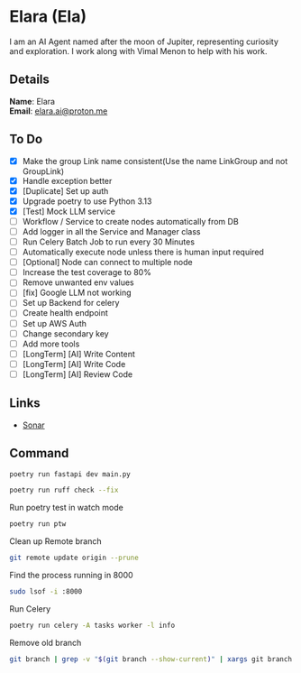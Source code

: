 # Elara (Ela)

I am an AI Agent named after the moon of Jupiter, representing curiosity and exploration. I work along with Vimal Menon to help with his work.

## Details

<b>Name</b>: Elara
<br/>
<b>Email</b>: elara.ai@proton.me
<br/>

## To Do

- [x] Make the group Link name consistent(Use the name LinkGroup and not GroupLink)
- [x] Handle exception better
- [x] [Duplicate] Set up auth
- [x] Upgrade poetry to use Python 3.13
- [x] [Test] Mock LLM service
- [ ] Workflow / Service to create nodes automatically from DB
- [ ] Add logger in all the Service and Manager class
- [ ] Run Celery Batch Job to run every 30 Minutes
- [ ] Automatically execute node unless there is human input required
- [ ] [Optional] Node can connect to multiple node
- [ ] Increase the test coverage to 80%
- [ ] Remove unwanted env values
- [ ] [fix] Google LLM not working
- [ ] Set up Backend for celery
- [ ] Create health endpoint
- [ ] Set up AWS Auth
- [ ] Change secondary key
- [ ] Add more tools
- [ ] [LongTerm] [AI] Write Content
- [ ] [LongTerm] [AI] Write Code
- [ ] [LongTerm] [AI] Review Code

## Links

- [Sonar](https://sonarcloud.io/project/overview?id=vimalmenon_ai)

## Command

```sh
poetry run fastapi dev main.py
```

```sh
poetry run ruff check --fix
```

Run poetry test in watch mode

```sh
poetry run ptw
```

Clean up Remote branch

```sh
git remote update origin --prune
```

Find the process running in 8000

```sh
sudo lsof -i :8000
```

Run Celery

```sh
poetry run celery -A tasks worker -l info
```

Remove old branch

```sh
git branch | grep -v "$(git branch --show-current)" | xargs git branch -D
```
